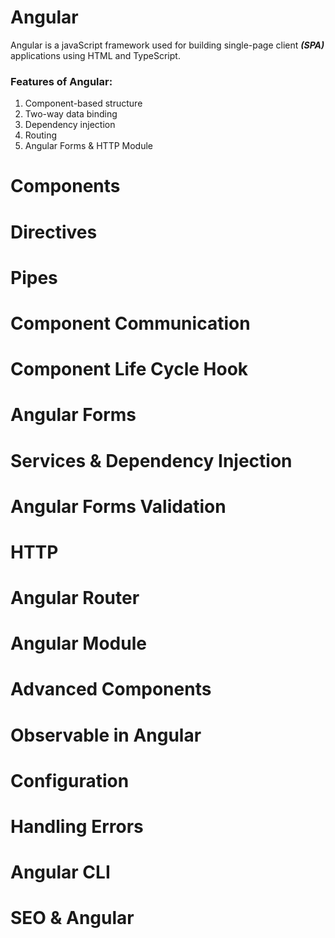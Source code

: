 # Angular
Angular is a javaScript framework used for building single-page client ***(SPA)*** applications using HTML and TypeScript.

### Features of Angular: 
1. Component-based structure
2. Two-way data binding
3. Dependency injection
4. Routing
5. Angular Forms & HTTP Module

# Components


# Directives
# Pipes
# Component Communication
# Component Life Cycle Hook
# Angular Forms
# Services & Dependency Injection
# Angular Forms Validation
# HTTP 
# Angular Router
# Angular Module
# Advanced Components
# Observable in Angular
# Configuration
# Handling Errors
# Angular CLI
# SEO & Angular

